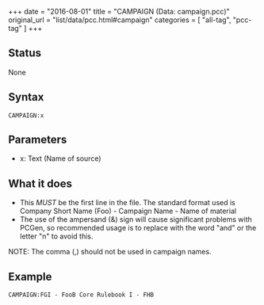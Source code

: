 +++
date = "2016-08-01"
title = "CAMPAIGN (Data: campaign.pcc)"
original_url = "list/data/pcc.html#campaign"
categories = [ "all-tag", "pcc-tag" ]
+++

## Status

None

## Syntax

`CAMPAIGN:x`

## Parameters

-   x: Text (Name of source)



What it does
------------

-   This *MUST* be the first line in the file. The standard format used
    is Company Short Name (Foo) - Campaign Name - Name of material
-   The use of the ampersand (&) sign will cause significant problems
    with PCGen, so recommended usage is to replace with the word "and"
    or the letter "n" to avoid this.

NOTE: The comma (,) should not be used in campaign names.

Example
-------

`CAMPAIGN:FGI - FooB Core Rulebook I - FHB`

